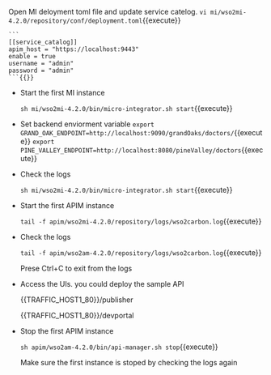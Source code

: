 Open MI deloyment toml file and update service catelog.
 `vi mi/wso2mi-4.2.0/repository/conf/deployment.toml`{{execute}}
 
    ```
    [[service_catalog]]
    apim_host = "https://localhost:9443"
    enable = true
    username = "admin"
    password = "admin"
    ```{{}}

- Start the first MI instance

  `sh mi/wso2mi-4.2.0/bin/micro-integrator.sh start`{{execute}}

- Set backend enviorment variable
   `export GRAND_OAK_ENDPOINT=http://localhost:9090/grandOaks/doctors/`{{execute}}
   `export PINE_VALLEY_ENDPOINT=http://localhost:8080/pineValley/doctors`{{execute}}

- Check the logs

  `sh mi/wso2mi-4.2.0/bin/micro-integrator.sh start`{{execute}}

- Start the first APIM instance

  `tail -f apim/wso2mi-4.2.0/repository/logs/wso2carbon.log`{{execute}}

- Check the logs

  `tail -f apim/wso2am-4.2.0/repository/logs/wso2carbon.log`{{execute}}

  Prese Ctrl+C to exit from the logs

- Access the UIs. you could deploy the sample API

  {{TRAFFIC_HOST1_80}}/publisher

  {{TRAFFIC_HOST1_80}}/devportal

- Stop the first APIM instance

  `sh apim/wso2am-4.2.0/bin/api-manager.sh stop`{{execute}}

  Make sure the first instance is stoped by checking the logs again